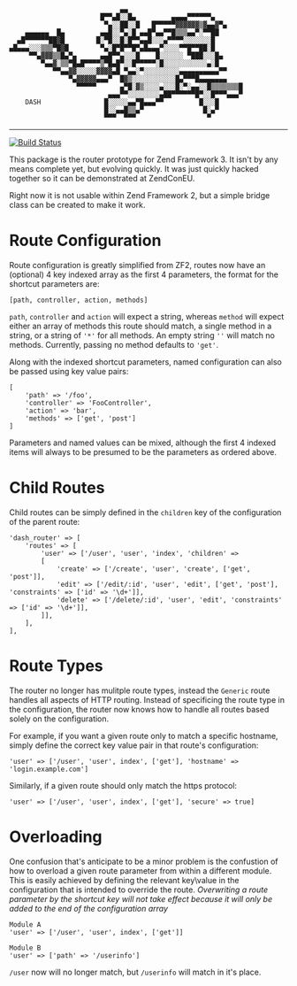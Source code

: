 ```
                            ▄▄
                       █▀▀▄█░░█▄         ▄▄▄▄▀▀▀▀▀▀▄
                        ▀▄░░██░░█   █▀▀▀▀▀▓▓▓▓▓▓▒▓▄▄▓▀▄
    ▄▄▄▄▄▄  █▄         ▄▄█░░▀▄░█ ▄▄█▀▄▄▀▀█▒▒▒▄▄▀░▀▀██
  ▄█▀▀▀▀▀▀██▓█        █░▀█░░█░█▀▀▄▄█░░░▄▀▀▀▀░░░░░░░█
▄█▄▄▄░░░▒▒▒▀█▓█        ▀▄░█▀█▀▀█▀▄█▄▄▄▀░░░░▀▀█▀▀██░█
     ▀▀▄▓▓▓▒▒█▄▀▄      ▄▄█▀▀▄░░░█    █░░░░░░ ▀███░░░█▄
        ▀▄▄▓░▒▒▀█▄█▀▀▀▀▒▀█▄█▀░░█▀▀▀▀▀░█░░░░░░░░░░░▄░█
           ▀▀▄▄▓▓░░░░░▓▓▓▓▄█ ▀▄▄░▀░░░░░░░░░▄▄▄▄▄▄▄▄▄▄▀▀
               ▀▄▓▓▓▓▓▄▄▄▀  █▓▒░░░░░░░░░░░█▄▀▀▀█▄▄▄▄▄▄▄
                 ▀▀▀▀▀      ▄▀█░▓▒░░░░▄░░░█░▀░▄▄░░█▒▒▒▒▒▒▒█
                         ▄▄▄▀▀░░░░░░░░▄██▀▀▀▀▀▀█▀░░█▀▀▀▄▄▄▀
    DASH                █░░░░░▄▄▀█▄▄▄▀▀         █░░░█
                        █░░▄▄█▒▒▄▀               █░▄▀
                        ▀▀▀  ▀▀▀                  ▀
```
--------------------------------------------------------------------------------

[![Build Status](https://api.travis-ci.org/DASPRiD/Dash.png?branch=master)](http://travis-ci.org/DASPRiD/Dash)

This package is the router prototype for Zend Framework 3. It isn't by any means
complete yet, but evolving quickly. It was just quickly hacked together so it
can be demonstrated at ZendConEU.

Right now it is not usable within Zend Framework 2, but a simple bridge class
can be created to make it work.

Route Configuration
===================

Route configuration is greatly simplified from ZF2, routes now have an (optional) 4 key indexed array as the first 4 
parameters, the format for the shortcut parameters are:

`[path, controller, action, methods]`

`path`, `controller` and `action` will expect a string, whereas `method` will expect either an array of methods this
route should match, a single method in a string, or a string of `'*'` for all methods. An empty string `''` will 
match no methods. Currently, passing no method defaults to `'get'`.

Along with the indexed shortcut parameters, named configuration can also be passed using key value pairs:

```
[
    'path' => '/foo',
    'controller' => 'FooController',
    'action' => 'bar',
    'methods' => ['get', 'post']
]
```

Parameters and named values can be mixed, although the first 4 indexed items will always to be presumed to be the 
parameters as ordered above.

Child Routes
============

Child routes can be simply defined in the `children` key of the configuration of the parent route:

```
'dash_router' => [
    'routes' => [
        'user' => ['/user', 'user', 'index', 'children' => 
        [
            'create' => ['/create', 'user', 'create', ['get', 'post']],
            'edit' => ['/edit/:id', 'user', 'edit', ['get', 'post'], 'constraints' => ['id' => '\d+']],
            'delete' => ['/delete/:id', 'user', 'edit', 'constraints' => ['id' => '\d+']],
        ]],
    ],
],
```

Route Types
===========

The router no longer has mulitple route types, instead the `Generic` route handles all aspects of HTTP routing. 
Instead of specificing the route type in the configuration, the router now knows how to handle all routes based 
solely on the configuration. 

For example, if you want a given route only to match a specific hostname, simply define the correct key value 
pair in that route's configuration:

```
'user' => ['/user', 'user', index', ['get'], 'hostname' => 'login.example.com']
```

Similarly, if a given route should only match the https protocol:

```
'user' => ['/user', 'user', index', ['get'], 'secure' => true]
```

Overloading
===========

One confusion that's anticipate to be a minor problem is the confustion of how to overload a given route parameter 
from within a different module. This is easily achieved by defining the relevant key\value in the configuration that 
is intended to override the route. 
*Overwriting a route parameter by the shortcut key will not take effect because it will only be added to the end of*
*the configuration array*


```
Module A
'user' => ['/user', 'user', index', ['get']]
```

```
Module B
'user' => ['path' => '/userinfo']
```

`/user` now will no longer match, but `/userinfo` will match in it's place.

